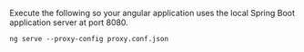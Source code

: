 Execute the following so your angular application uses the local Spring Boot application server at port 8080.

`ng serve --proxy-config proxy.conf.json`
